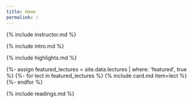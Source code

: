 ```yaml
---
title: Home
permalink: /
---
```


{% include instructor.md %}

{% include intro.md %}

{% include highlights.md %}

{%- assign featured_lectures = site.data.lectures | where: 'featured', true %}
{%- for lect in featured_lectures %}
{% include card.md item=lect %}
{%- endfor %}

{% include readings.md %}
